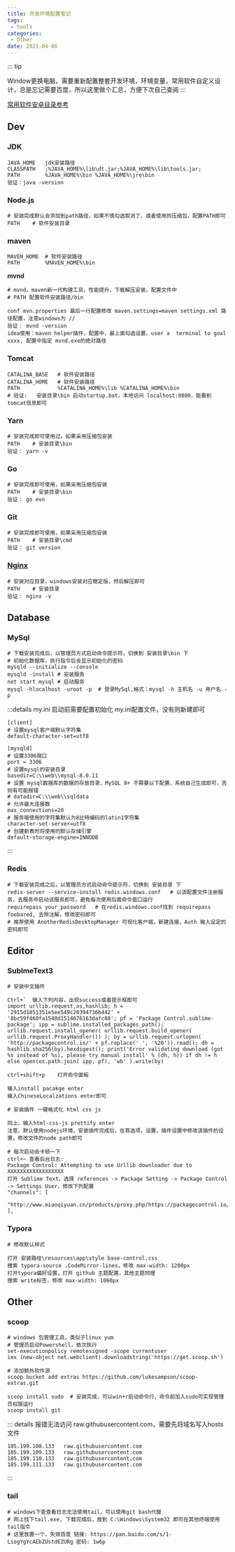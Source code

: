 ```yaml
---
title: 开发环境配置笔记
tags:
 - tools
categories: 
 - Other
date: 2021-04-06
---
```


::: tip 

Window更换电脑，需要重新配置整套开发环境，环境变量，常用软件自定义设计，总是忘记需要百度，所以这里做个汇总，方便下次自己查阅
:::



[常用软件安卓目录参考](https://hjwu.gq/blogs/Other/SoftwareSummary.html)

## Dev

### JDK 

```shell
JAVA_HOME	jdk安装路径
CLASSPATH	;%JAVA_HOME%\lib\dt.jar;%JAVA_HOME%\lib\tools.jar;
PATH		%JAVA_HOME%\bin	%JAVA_HOME%\jre\bin
验证：java -version
```

### Node.js

```shell
# 安装完成默认会添加到path路径，如果不慎勾选取消了，或者使用的压缩包，配置PATH即可
PATH	# 软件安装目录
```

### maven

```shell
MAVEN_HOME	# 软件安装路径
PATH		%MAVEN_HOME%\bin
```

**mvnd**

```shell
# mvnd，maven新一代构建工具，性能提升，下载解压安装，配置文件中
# PATH 配置软件安装路径/bin

conf mvn.properties 最后一行配置修改 maven.settings=maven settings.xml 路径配置，注意windows为 //
验证： mvnd -version
idea使用：maven helper插件，配置中，最上面勾选设置，user a  terminal to goal xxxx, 配置中指定 mvnd.exe的绝对路径
```

### Tomcat

```shell
CATALINA_BASE	# 软件安装路径
CATALINA_HOME	# 软件安装路径
PATH			%CATALINA_HOME%\lib	%CATALINA_HOME%\bin
# 验证:	安装目录\bin 启动startup.bat，本地访问 localhost:8080，能看到tomcat信息即可
```

### Yarn

```shell
# 安装完成即可使用过，如果采用压缩包安装
PATH	# 安装目录\bin
验证：	yarn -v
```

### Go

```shell
# 安装完成即可使用，如果采用压缩包安装
PATH	# 安装目录\bin
验证：	go evn
```

### Git

```shell
# 安装完成即可使用，如果采用压缩包安装
PATH	# 安装目录\cmd
验证：	git version
```

### **[Nginx](http://nginx.org/en/download.html)**

```shell
# 安装对应目录，windows安装对应稳定版，然后解压即可
PATH	# 安装目录
验证：	nginx -v
```

## Database

### MySql

```shell
# 下载安装完成后，以管理员方式启动命令提示符，切换到 安装目录\bin 下
# 初始化数据库，执行指令后会显示初始化的密码	
mysqld --initialize --console
mysqld -install	# 安装服务	
net start mysql # 启动服务	
mysql -hlocalhost -uroot -p	 # 登录MySql,格式：mysql -h 主机名 -u 用户名 -p
```

:::details my.ini	启动前需要配置初始化 my.ini配置文件，没有则新建即可

```
[client]
# 设置mysql客户端默认字符集
default-character-set=utf8
 
[mysqld]
# 设置3306端口
port = 3306
# 设置mysql的安装目录
basedir=C:\\web\\mysql-8.0.11
# 设置 mysql数据库的数据的存放目录，MySQL 8+ 不需要以下配置，系统自己生成即可，否则有可能报错
# datadir=C:\\web\\sqldata
# 允许最大连接数
max_connections=20
# 服务端使用的字符集默认为8比特编码的latin1字符集
character-set-server=utf8
# 创建新表时将使用的默认存储引擎
default-storage-engine=INNODB
```

:::

### Redis

```shell
# 下载安装完成之后，以管理员方式启动命令提示符，切换到 安装目录 下
redis-server --service-install redis.windows.conf	# 以该配置文件注册服务，去服务中启动该服务即可，避免每次使用后面命令窗口运行
requirepass your_password	# 在redis.windows.conf找到 requirepass foobared, 去除注解，修改密码即可
# 推荐使用 AnotherRedisDesktopManager 可视化客户端，新建连接，Auth 输入设定的密码即可
```

## Editor

### SublmeText3

```shell
# 安装中文插件

Ctrl+`	输入下列内容，出现success或者提示框即可
import urllib.request,os,hashlib; h = '2915d1851351e5ee549c20394736b442' + '8bc59f460fa1548d1514676163dafc88'; pf = 'Package Control.sublime-package'; ipp = sublime.installed_packages_path(); urllib.request.install_opener( urllib.request.build_opener( urllib.request.ProxyHandler()) ); by = urllib.request.urlopen( 'http://packagecontrol.io/' + pf.replace(' ', '%20')).read(); dh = hashlib.sha256(by).hexdigest(); print('Error validating download (got %s instead of %s), please try manual install' % (dh, h)) if dh != h else open(os.path.join( ipp, pf), 'wb' ).write(by)

ctrl+shift+p	打开命令面板

输入install pacakge enter
输入ChineseLocalzations enter即可

# 安装插件 一键格式化 html css js

同上，输入html-css-js prettify enter
注意，默认使用nodejs环境，安装插件完成后，在首选项，设置，插件设置中修改该插件的设置，修改文件的node path即可

# 每次启动会卡顿一下
ctrl+~ 查看后台日志:
Package Control: Attempting to use Urllib downloader due to XXXXXXXXXXXXXXXXXX
打开 Sublime Text，选择 references -> Package Setting -> Package Control -> Settings User，修改下列配置
"channels": [
    "http://www.miaoqiyuan.cn/products/proxy.php/https://packagecontrol.io/channel_v3.json"
],
```

### Typora

```shell
# 修改默认样式

打开 安装路径\resources\app\style base-control.css
搜索 typora-source .CodeMirror-lines，修改 max-width: 1200px
打开typora偏好设置，打开 github 主题配置，其他主题同理
搜索 write标签，修改 max-width: 1060px
```

## Other

### scoop

```shell
# windows 包管理工具，类似于linux yum 
# 管理员启动Powershell，依次执行
set-executionpolicy remotesigned -scope currentuser
iex (new-object net.webclient).downloadstring('https://get.scoop.sh')

# 添加额外软件源
scoop bucket add extras https://github.com/lukesampson/scoop-extras.git

scoop install sudo  # 安装完成，可以win+r启动命令行，命令前加入sudo可实现管理员权限运行
scoop install git
```

::: details  报错无法访问 raw.githubusercontent.com，需要先将域名写入hosts文件

```shell
185.199.108.133   raw.githubusercontent.com
185.199.109.133   raw.githubusercontent.com
185.199.110.133   raw.githubusercontent.com
185.199.111.133   raw.githubusercontent.com
```

:::

### tail

```shell
# windows下查查看日志无法使用tail，可以使用git bash代替
# 网上找下tail.exe, 下载完成后，放到 C:\Windows\System32 即可在其他终端使用tail指令
# 这里放置一个，失效百度 链接: https://pan.baidu.com/s/1-LiogYgYcAEbZUstdEZURg 密码: 1w6p
```

